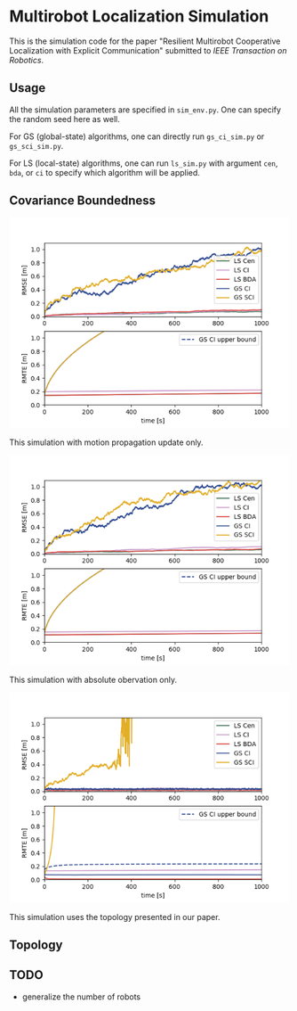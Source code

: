 # Multirobot Localization Simulation

This is the simulation code for the paper "Resilient Multirobot Cooperative Localization with Explicit Communication" submitted to *IEEE Transaction on Robotics*.

## Usage

All the simulation parameters are specified in `sim_env.py`. One can specify the random seed here as well.

For GS (global-state) algorithms, one can directly run `gs_ci_sim.py` or `gs_sci_sim.py`.

For LS (local-state) algorithms, one can run `ls_sim.py` with argument `cen`, `bda`, or `ci` to specify which algorithm will be applied.

## Covariance Boundedness


![Performance plot](plot/performance_dr.png)

This simulation with motion propagation update only.

![Performance plot](plot/performance_ao.png)

This simulation with absolute obervation only.

![Performance plot](plot/performance.png)

This simulation uses the topology presented in our paper.


## Topology


## TODO

- generalize the number of robots